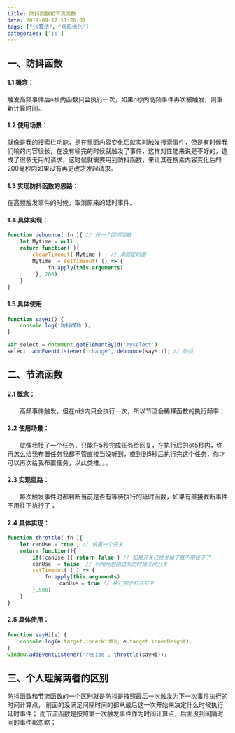 ```yaml
---
title: 防抖函数和节流函数
date: 2019-09-17 11:26:01
tags: ["js算法", '代码优化']
categories: ['js']
---
```


## 一、防抖函数

#### 1.1 概念：

触发高频事件后n秒内函数只会执行一次，如果n秒内高频事件再次被触发，则重新计算时间。

#### 1.2 使用场景：

就像是我的搜索栏功能，是在里面内容变化后就实时触发搜索事件，但是有时候我们输的内容很长，在没有输完的时候就触发了事件，这样对性能来说是不好的，造成了很多无用的请求，这时候就需要用到防抖函数，来让其在搜索内容变化后的200毫秒内如果没有再更改才发起请求。

#### 1.3 实现防抖函数的思路：

在高频触发事件的时候，取消原来的延时事件。

#### 1.4 具体实现：

``` js
function debounce( fn ){ // 传一个回调函数
    let Mytime = null ;
    return function( ){ 
        clearTimeout( Mytime ) ; // 清除定时器
        Mytime  = setTimeout( () => {
             fn.apply(this,arguments)
         }, 200)
    }
}
```

#### 1.5 具体使用
``` js
function sayHi() {
    console.log('防抖成功');
}

var select = document.getElementById('myselect');
select .addEventListener('change', debounce(sayHi)); // 防抖
```

## 二、节流函数

#### 2.1 概念：

　　高频事件触发，但在n秒内只会执行一次，所以节流会稀释函数的执行频率；

#### 2.2 使用场景：

　　就像我接了一个任务，只能在5秒完成任务给回复，在执行后的这5秒内，你再怎么给我布置任务我都不管直接当没听到，直到到5秒后执行完这个任务，你才可以再次给我布置任务，以此类推。。。

#### 2.3 实现思路：

　　每次触发事件时都判断当前是否有等待执行的延时函数，如果有直接截断事件不用往下执行了；

#### 2.4 具体实现：

``` js
function throttle( fn ){
    let canUse = true ; // 设置一个开关
    return function(){
        if(!canUse ){ return false } // 如果开关已经关掉了就不用往下了
        canUse  = false  // 利用闭包刚进来的时候关闭开关
        setTimeout( ( ) => { 
            fn.apply(this,arguments)
　　　　　　　　　　canUse = true // 执行完才打开开关
        },500)
    }
}
```

#### 2.5 具体使用：
``` js
function sayHi(e) {
    console.log(e.target.innerWidth, e.target.innerHeight);
}
window.addEventListener('resize', throttle(sayHi));
```

## 三、个人理解两者的区别

防抖函数和节流函数的一个区别就是防抖是按照最后一次触发为下一次事件执行的时间计算点，
前面的没满足间隔时间的都从最后这一次开始来决定什么时候执行延时事件；
而节流函数是按照第一次触发事件作为时间计算点，后面没到间隔时间的事件都忽略；
